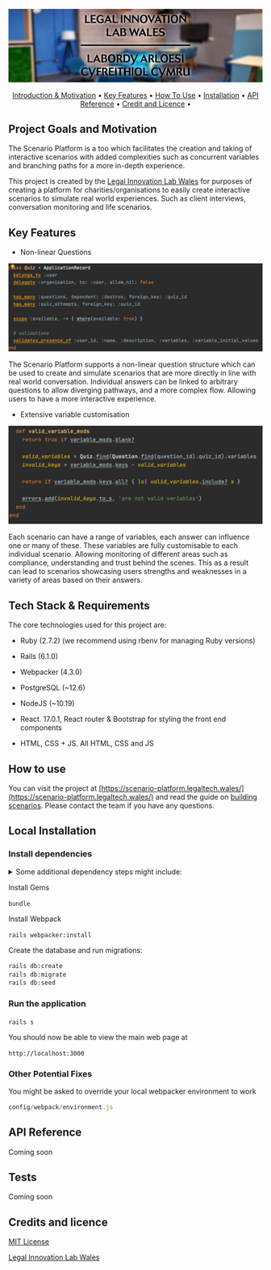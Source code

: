 <p align="center">
  <img src="logo-header-svg.jpg"><br>
</p>

<p align="center">
  <a href="#project-goals-and-motivation">Introduction & Motivation</a> •
  <a href="#key-features">Key Features</a> •
  <a href="#how-to-use">How To Use</a> •
  <a href="#installation">Installation</a> •
  <a href="#api-reference">API Reference</a> •
  <a href="#credit-and-licence">Credit and Licence</a> •
  <br>
</p>

## Project Goals and Motivation

The Scenario Platform is a too which facilitates the creation and taking of interactive scenarios with added
complexities such as concurrent variables and branching paths for a more in-depth experience.

This project is created by the [Legal Innovation Lab Wales](https://legaltech.wales/) for purposes of creating a
platform for charities/organisations to easily create interactive scenarios to simulate real world experiences. Such as
client interviews, conversation monitoring and life scenarios.

## Key Features

* Non-linear Questions

<img src="scenario.png"><br>

The Scenario Platform supports a non-linear question structure which can be used to create and simulate scenarios that
are more directly in line with real world conversation. Individual answers can be linked to arbitrary questions to allow
diverging pathways, and a more complex flow. Allowing users to have a more interactive experience.

* Extensive variable customisation

<img src="variable.png"><br>

Each scenario can have a range of variables, each answer can influence one or many of these. These variables are fully
customisable to each individual scenario. Allowing monitoring of different areas such as compliance, understanding and
trust behind the scenes. This as a result can lead to scenarios showcasing users strengths and weaknesses in a variety
of areas based on their answers.

## Tech Stack & Requirements

The core technologies used for this project are:

* Ruby (2.7.2) (we recommend using rbenv for managing Ruby versions)
* Rails (6.1.0)
* Webpacker (4.3.0)
* PostgreSQL (~12.6)
* NodeJS (~10.19)


* React. 17.0.1, React router & Bootstrap for styling the front end components

* HTML, CSS + JS. All HTML, CSS and JS

## How to use

You can visit the project at [https://scenario-platform.legaltech.wales/](https://scenario-platform.legaltech.wales/) and read the guide on [building scenarios](https://scenario-platform.legaltech.wales/guide). Please contact the team if you have any questions.

## Local Installation

### Install dependencies
<details>
<summary>Some additional dependency steps might include:</summary>

#### Postgres

```zsh
sudo apt install postgresql postgresql-contrib`
sudo apt install libpq-dev
```
Setup postgres local db

#### Node

```zsh
sudo apt install nodejs
sudo apt install npm
sudo npm install -g npm@latest
sudo npm install --global yarn
```
</details>

Install Gems

`bundle`

Install Webpack

`rails webpacker:install`

Create the database and run migrations:

```zsh
rails db:create
rails db:migrate
rails db:seed
```

### Run the application

`rails s`

You should now be able to view the main web page at

``http://localhost:3000``

### Other Potential Fixes


You might be asked to override your local webpacker environment to work

```javascript
config/webpack/environment.js
```

## API Reference

Coming soon

## Tests

Coming soon

## Credits and licence

[MIT License](https://github.com/Legal-Innovation-Lab-Wales/quiz-builder/blob/add-license-1/LICENSE)

[Legal Innovation Lab Wales](https://legaltech.wales/) 
